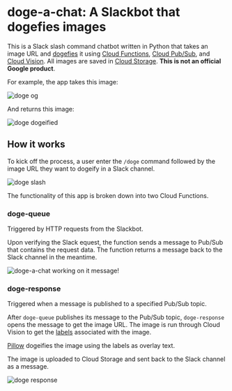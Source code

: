 # doge-a-chat: A Slackbot that dogefies images 

This is a Slack slash command chatbot written in Python that takes an image URL and [dogefies](https://en.wikipedia.org/wiki/Doge_(meme)) it using [Cloud Functions](https://cloud.google.com/functions/docs), [Cloud Pub/Sub](https://cloud.google.com/pubsub/docs/), and [Cloud Vision](https://cloud.google.com/vision/docs). All images are saved in [Cloud Storage](https://cloud.google.com/storage/docs). **This is not an official Google product**.


For example, the app takes this image:

![doge og](https://i.kym-cdn.com/entries/icons/original/000/013/564/doge.jpg)

And returns this image:

![doge dogeified](https://storage.googleapis.com/dogeify-storage/20200501-185355)




## How it works

To kick off the process, a user enter the `/doge` command followed by the image URL they want to dogeify in a Slack channel.

![doge slash](https://drive.google.com/uc?export=view&id=1AmfMz04TXtxppWoJN1YDv37CJHJ7Hq-B)


The functionality of this app is broken down into two Cloud Functions.

### doge-queue
Triggered by HTTP requests from the Slackbot. 

Upon verifying the Slack equest, the function sends a message to Pub/Sub that contains the
request data. The function returns a message back to the Slack channel in the meantime.

![doge-a-chat working on it message!](https://drive.google.com/uc?export=view&id=1SB0mFpHhkvw1haaFsVUs2clLX5DOAef8)

### doge-response
Triggered when a message is published to a specified Pub/Sub topic.
 
After `doge-queue` publishes
its message to the Pub/Sub topic, `doge-response` opens the message to get the image URL. The image is run through Cloud Vision
to get the [labels](https://cloud.google.com/vision/docs/labels) associated with the image. 

[Pillow](https://pillow.readthedocs.io/en/stable/) dogeifies the image using the labels as overlay text.
   
The image is uploaded to Cloud Storage and sent back to the Slack channel as a message.

![doge response](https://drive.google.com/uc?export=view&id=1uBCAvXMbRdHSxMm73VxsMV_6EEoXDVL2)